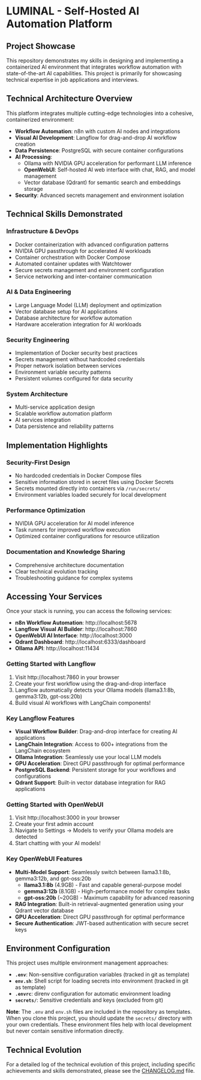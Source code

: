 # LUMINAL - Self-Hosted AI Automation Platform

## Project Showcase

This repository demonstrates my skills in designing and implementing a containerized AI environment that integrates workflow automation with state-of-the-art AI capabilities. This project is primarily for showcasing technical expertise in job applications and interviews.

## Technical Architecture Overview

This platform integrates multiple cutting-edge technologies into a cohesive, containerized environment:

- **Workflow Automation**: n8n with custom AI nodes and integrations
- **Visual AI Development**: Langflow for drag-and-drop AI workflow creation
- **Data Persistence**: PostgreSQL with secure container configurations
- **AI Processing**:
  - Ollama with NVIDIA GPU acceleration for performant LLM inference
  - **OpenWebUI**: Self-hosted AI web interface with chat, RAG, and model management
  - Vector database (Qdrant) for semantic search and embeddings storage
- **Security**: Advanced secrets management and environment isolation

## Technical Skills Demonstrated

### Infrastructure & DevOps
- Docker containerization with advanced configuration patterns
- NVIDIA GPU passthrough for accelerated AI workloads
- Container orchestration with Docker Compose
- Automated container updates with Watchtower
- Secure secrets management and environment configuration
- Service networking and inter-container communication

### AI & Data Engineering
- Large Language Model (LLM) deployment and optimization
- Vector database setup for AI applications
- Database architecture for workflow automation
- Hardware acceleration integration for AI workloads

### Security Engineering
- Implementation of Docker security best practices
- Secrets management without hardcoded credentials
- Proper network isolation between services
- Environment variable security patterns
- Persistent volumes configured for data security

### System Architecture
- Multi-service application design
- Scalable workflow automation platform
- AI services integration
- Data persistence and reliability patterns

## Implementation Highlights

### Security-First Design
- No hardcoded credentials in Docker Compose files
- Sensitive information stored in secret files using Docker Secrets
- Secrets mounted directly into containers via `/run/secrets/`
- Environment variables loaded securely for local development

### Performance Optimization
- NVIDIA GPU acceleration for AI model inference
- Task runners for improved workflow execution
- Optimized container configurations for resource utilization

### Documentation and Knowledge Sharing
- Comprehensive architecture documentation
- Clear technical evolution tracking
- Troubleshooting guidance for complex systems

## Accessing Your Services

Once your stack is running, you can access the following services:

- **n8n Workflow Automation**: http://localhost:5678
- **Langflow Visual AI Builder**: http://localhost:7860
- **OpenWebUI AI Interface**: http://localhost:3000
- **Qdrant Dashboard**: http://localhost:6333/dashboard
- **Ollama API**: http://localhost:11434

### Getting Started with Langflow

1. Visit http://localhost:7860 in your browser
2. Create your first workflow using the drag-and-drop interface
3. Langflow automatically detects your Ollama models (llama3.1:8b, gemma3:12b, gpt-oss:20b)
4. Build visual AI workflows with LangChain components!

### Key Langflow Features

- **Visual Workflow Builder**: Drag-and-drop interface for creating AI applications
- **LangChain Integration**: Access to 600+ integrations from the LangChain ecosystem
- **Ollama Integration**: Seamlessly use your local LLM models
- **GPU Acceleration**: Direct GPU passthrough for optimal performance
- **PostgreSQL Backend**: Persistent storage for your workflows and configurations
- **Qdrant Support**: Built-in vector database integration for RAG applications

### Getting Started with OpenWebUI

1. Visit http://localhost:3000 in your browser
2. Create your first admin account
3. Navigate to Settings → Models to verify your Ollama models are detected
4. Start chatting with your AI models!

### Key OpenWebUI Features

- **Multi-Model Support**: Seamlessly switch between llama3.1:8b, gemma3:12b, and gpt-oss:20b
  - **llama3.1:8b** (4.9GB) - Fast and capable general-purpose model
  - **gemma3:12b** (8.1GB) - High-performance model for complex tasks
  - **gpt-oss:20b** (~20GB) - Maximum capability for advanced reasoning
- **RAG Integration**: Built-in retrieval-augmented generation using your Qdrant vector database
- **GPU Acceleration**: Direct GPU passthrough for optimal performance
- **Secure Authentication**: JWT-based authentication with secure secret keys

## Environment Configuration

This project uses multiple environment management approaches:

- **`.env`**: Non-sensitive configuration variables (tracked in git as template)
- **`env.sh`**: Shell script for loading secrets into environment (tracked in git as template)
- **`.envrc`**: direnv configuration for automatic environment loading
- **`secrets/`**: Sensitive credentials and keys (excluded from git)

**Note**: The `.env` and `env.sh` files are included in the repository as templates. When you clone this project, you should update the `secrets/` directory with your own credentials. These environment files help with local development but never contain sensitive information directly.

## Technical Evolution

For a detailed log of the technical evolution of this project, including specific achievements and skills demonstrated, please see the [CHANGELOG.md](./CHANGELOG.md) file.
